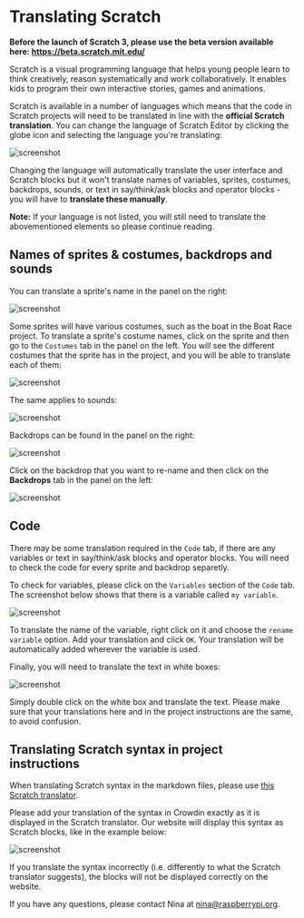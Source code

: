 # Translating Scratch

**Before the launch of Scratch 3, please use the beta version available here: https://beta.scratch.mit.edu/**

Scratch is a visual programming language that helps young people learn to think creatively, reason systematically and work collaboratively. It enables kids to program their own interactive stories, games and animations. 

Scratch is available in a number of languages which means that the code in Scratch projects will need to be translated in line with the **official Scratch translation**. You can change the language of Scratch Editor by clicking the globe icon and selecting the language you're translating:

![screenshot](images/language.png)

Changing the language will automatically translate the user interface and Scratch blocks but it won't translate names of variables, sprites, costumes, backdrops, sounds, or text in say/think/ask blocks and operator blocks - you will have to **translate these manually**.

**Note:**
If your language is not listed, you will still need to translate the abovementioned elements so please continue reading. 

## Names of sprites & costumes, backdrops and sounds

You can translate a sprite's name in the panel on the right:

![screenshot](images/sprite-name.png)

Some sprites will have various costumes, such as the boat in the Boat Race project. To translate a sprite's costume names, click on the sprite and then go to the `Costumes` tab in the panel on the left. You will see the different costumes that the sprite has in the project, and you will be able to translate each of them:

![screenshot](images/costume-name.png)

The same applies to sounds:

![screenshot](images/sound.png)

Backdrops can be found in the panel on the right:

![screenshot](images/backdrop.png)

Click on the backdrop that you want to re-name and then click on the **Backdrops** tab in the panel on the left:

![screenshot](images/backdrop-name.png)

## Code

There may be some translation required in the `Code` tab, if there are any variables or text in say/think/ask blocks and operator blocks. You will need to check the code for every sprite and backdrop separetly.

To check for variables, please click on the `Variables` section of the `Code` tab. The screenshot below shows that there is a variable called `my variable`. 

![screenshot](images/variable.png)

To translate the name of the variable, right click on it and choose the `rename variable` option. Add your translation and click `OK`. Your translation will be automatically added wherever the variable is used. 

Finally, you will need to translate the text in white boxes:

![screenshot](images/text.png)

Simply double click on the white box and translate the text. Please make sure that your translations here and in the project instructions are the same, to avoid confusion.

## Translating Scratch syntax in project instructions

When translating Scratch syntax in the markdown files, please use [this Scratch translator](http://scratchblocks.github.io/translator/). 

Please add your translation of the syntax in Crowdin exactly as it is displayed in the Scratch translator. Our website will display this syntax as Scratch blocks, like in the example below:

![screenshot](images/syntax-blocks.png)

If you translate the syntax incorrectly (i.e. differently to what the Scratch translator suggests), the blocks will not be displayed correctly on the website.

If you have any questions, please contact Nina at nina@raspberrypi.org.
